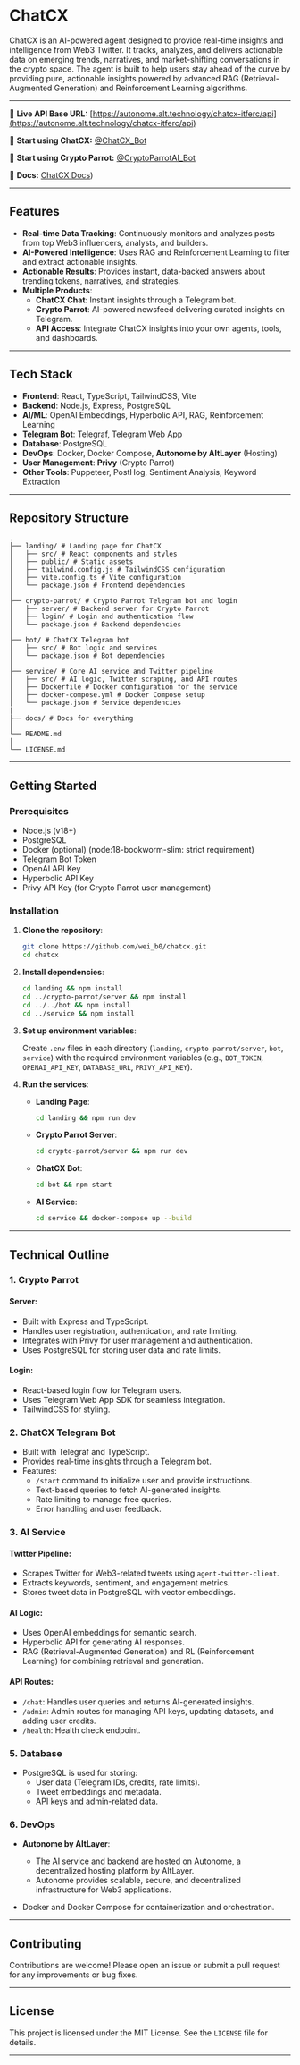 # ChatCX

ChatCX is an AI-powered agent designed to provide real-time insights and intelligence from Web3 Twitter. It tracks, analyzes, and delivers actionable data on emerging trends, narratives, and market-shifting conversations in the crypto space. The agent is built to help users stay ahead of the curve by providing pure, actionable insights powered by advanced RAG (Retrieval-Augmented Generation) and Reinforcement Learning algorithms.

---

🔗 **Live API Base URL:** [https://autonome.alt.technology/chatcx-itferc/api](https://autonome.alt.technology/chatcx-itferc/api)

📢 **Start using ChatCX:** [@ChatCX_Bot](https://t.me/ChatCX_Bot)

📢 **Start using Crypto Parrot:** [@CryptoParrotAI_Bot](https://t.me/CryptoParrotAI_Bot)

📜 **Docs:** [ChatCX Docs](https://chatcx.gitbook.io/chatcx-docs))

---

## Features

- **Real-time Data Tracking**: Continuously monitors and analyzes posts from top Web3 influencers, analysts, and builders.
- **AI-Powered Intelligence**: Uses RAG and Reinforcement Learning to filter and extract actionable insights.
- **Actionable Results**: Provides instant, data-backed answers about trending tokens, narratives, and strategies.
- **Multiple Products**:
  - **ChatCX Chat**: Instant insights through a Telegram bot.
  - **Crypto Parrot**: AI-powered newsfeed delivering curated insights on Telegram.
  - **API Access**: Integrate ChatCX insights into your own agents, tools, and dashboards.

---

## Tech Stack

- **Frontend**: React, TypeScript, TailwindCSS, Vite
- **Backend**: Node.js, Express, PostgreSQL
- **AI/ML**: OpenAI Embeddings, Hyperbolic API, RAG, Reinforcement Learning
- **Telegram Bot**: Telegraf, Telegram Web App
- **Database**: PostgreSQL
- **DevOps**: Docker, Docker Compose, **Autonome by AltLayer** (Hosting)
- **User Management**: **Privy** (Crypto Parrot)
- **Other Tools**: Puppeteer, PostHog, Sentiment Analysis, Keyword Extraction

---

## Repository Structure

```
.
├── landing/ # Landing page for ChatCX
│   ├── src/ # React components and styles
│   ├── public/ # Static assets
│   ├── tailwind.config.js # TailwindCSS configuration
│   ├── vite.config.ts # Vite configuration
│   └── package.json # Frontend dependencies
│
├── crypto-parrot/ # Crypto Parrot Telegram bot and login
│   ├── server/ # Backend server for Crypto Parrot
│   ├── login/ # Login and authentication flow
│   └── package.json # Backend dependencies
│
├── bot/ # ChatCX Telegram bot
│   ├── src/ # Bot logic and services
│   └── package.json # Bot dependencies
│
├── service/ # Core AI service and Twitter pipeline
│   ├── src/ # AI logic, Twitter scraping, and API routes
│   ├── Dockerfile # Docker configuration for the service
│   ├── docker-compose.yml # Docker Compose setup
│   └── package.json # Service dependencies
|
├── docs/ # Docs for everything
│
└── README.md
│
└── LICENSE.md
```

---

## Getting Started

### Prerequisites

- Node.js (v18+)
- PostgreSQL
- Docker (optional) (node:18-bookworm-slim: strict requirement)
- Telegram Bot Token
- OpenAI API Key
- Hyperbolic API Key
- Privy API Key (for Crypto Parrot user management)

### Installation

1. **Clone the repository**:

   ```bash
   git clone https://github.com/wei_b0/chatcx.git
   cd chatcx
   ```

2. **Install dependencies**:

   ```bash
   cd landing && npm install
   cd ../crypto-parrot/server && npm install
   cd ../../bot && npm install
   cd ../service && npm install
   ```

3. **Set up environment variables**:

   Create `.env` files in each directory (`landing`, `crypto-parrot/server`, `bot`, `service`) with the required environment variables (e.g., `BOT_TOKEN`, `OPENAI_API_KEY`, `DATABASE_URL`, `PRIVY_API_KEY`).

4. **Run the services**:

   - **Landing Page**:

     ```bash
     cd landing && npm run dev
     ```

   - **Crypto Parrot Server**:

     ```bash
     cd crypto-parrot/server && npm run dev
     ```

   - **ChatCX Bot**:

     ```bash
     cd bot && npm start
     ```

   - **AI Service**:

     ```bash
     cd service && docker-compose up --build
     ```

---

## Technical Outline

### 1. Crypto Parrot

#### Server:

- Built with Express and TypeScript.
- Handles user registration, authentication, and rate limiting.
- Integrates with Privy for user management and authentication.
- Uses PostgreSQL for storing user data and rate limits.

#### Login:

- React-based login flow for Telegram users.
- Uses Telegram Web App SDK for seamless integration.
- TailwindCSS for styling.

### 2. ChatCX Telegram Bot

- Built with Telegraf and TypeScript.
- Provides real-time insights through a Telegram bot.
- Features:
  - `/start` command to initialize user and provide instructions.
  - Text-based queries to fetch AI-generated insights.
  - Rate limiting to manage free queries.
  - Error handling and user feedback.

### 3. AI Service

#### Twitter Pipeline:

- Scrapes Twitter for Web3-related tweets using `agent-twitter-client`.
- Extracts keywords, sentiment, and engagement metrics.
- Stores tweet data in PostgreSQL with vector embeddings.

#### AI Logic:

- Uses OpenAI embeddings for semantic search.
- Hyperbolic API for generating AI responses.
- RAG (Retrieval-Augmented Generation) and RL (Reinforcement Learning) for combining retrieval and generation.

#### API Routes:

- `/chat`: Handles user queries and returns AI-generated insights.
- `/admin`: Admin routes for managing API keys, updating datasets, and adding user credits.
- `/health`: Health check endpoint.

### 5. Database

- PostgreSQL is used for storing:
  - User data (Telegram IDs, credits, rate limits).
  - Tweet embeddings and metadata.
  - API keys and admin-related data.

### 6. DevOps

- **Autonome by AltLayer**:

  - The AI service and backend are hosted on Autonome, a decentralized hosting platform by AltLayer.
  - Autonome provides scalable, secure, and decentralized infrastructure for Web3 applications.

- Docker and Docker Compose for containerization and orchestration.

---

## Contributing

Contributions are welcome! Please open an issue or submit a pull request for any improvements or bug fixes.

---

## License

This project is licensed under the MIT License. See the `LICENSE` file for details.

---

